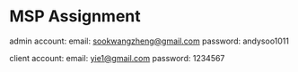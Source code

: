 # MSP Assignment

admin account:
email: sookwangzheng@gmail.com
password: andysoo1011

client account:
email: yie1@gmail.com
password: 1234567


